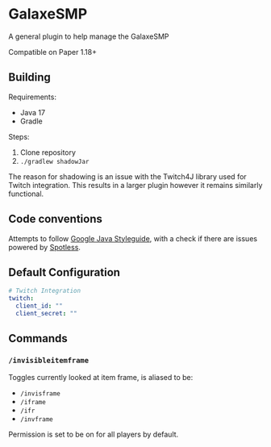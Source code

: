 # GalaxeSMP

A general plugin to help manage the GalaxeSMP

Compatible on Paper 1.18+

## Building

Requirements:

- Java 17
- Gradle

Steps:

1. Clone repository
2. `./gradlew shadowJar`

The reason for shadowing is an issue with the Twitch4J library used for Twitch integration. This results in a larger plugin however it remains similarly functional.

## Code conventions

Attempts to follow [Google Java Styleguide](https://google.github.io/styleguide/javaguide.html), with a check if there are issues powered by [Spotless](https://github.com/diffplug/spotless).


## Default Configuration

```yaml
# Twitch Integration
twitch:
  client_id: ""
  client_secret: ""
```

## Commands

### `/invisibleitemframe`

Toggles currently looked at item frame, is aliased to be:

* `/invisframe`
* `/iframe`
* `/ifr`
* `/invframe`

Permission is set to be on for all players by default.